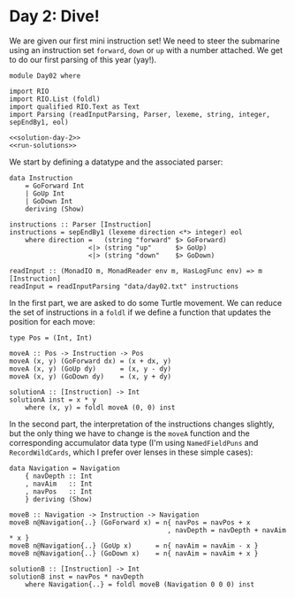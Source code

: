# Day 2: Dive!
We are given our first mini instruction set! We need to steer the submarine using an instruction set `forward`, `down` or `up` with a number attached. We get to do our first parsing of this year (yay!).

``` {.haskell file=app/Day02.hs}
module Day02 where

import RIO
import RIO.List (foldl)
import qualified RIO.Text as Text
import Parsing (readInputParsing, Parser, lexeme, string, integer, sepEndBy1, eol)

<<solution-day-2>>
<<run-solutions>>
```

We start by defining a datatype and the associated parser:

``` {.haskell #solution-day-2}
data Instruction
    = GoForward Int
    | GoUp Int
    | GoDown Int
    deriving (Show)

instructions :: Parser [Instruction]
instructions = sepEndBy1 (lexeme direction <*> integer) eol
    where direction =   (string "forward" $> GoForward)
                    <|> (string "up"      $> GoUp)
                    <|> (string "down"    $> GoDown)

readInput :: (MonadIO m, MonadReader env m, HasLogFunc env) => m [Instruction]
readInput = readInputParsing "data/day02.txt" instructions
```

In the first part, we are asked to do some Turtle movement. We can reduce the set of instructions in a `foldl` if we define a function that updates the position for each move:

``` {.haskell #solution-day-2}
type Pos = (Int, Int)

moveA :: Pos -> Instruction -> Pos
moveA (x, y) (GoForward dx) = (x + dx, y)
moveA (x, y) (GoUp dy)      = (x, y - dy)
moveA (x, y) (GoDown dy)    = (x, y + dy)

solutionA :: [Instruction] -> Int
solutionA inst = x * y
    where (x, y) = foldl moveA (0, 0) inst
```

In the second part, the interpretation of the instructions changes slightly, but the only thing we have to change is the `moveA` function and the corresponding accumulator data type (I'm using `NamedFieldPuns` and `RecordWildCards`, which I prefer over lenses in these simple cases):

``` {.haskell #solution-day-2}
data Navigation = Navigation
    { navDepth :: Int
    , navAim   :: Int
    , navPos   :: Int
    } deriving (Show)

moveB :: Navigation -> Instruction -> Navigation
moveB n@Navigation{..} (GoForward x) = n{ navPos = navPos + x
                                        , navDepth = navDepth + navAim * x }
moveB n@Navigation{..} (GoUp x)      = n{ navAim = navAim - x }
moveB n@Navigation{..} (GoDown x)    = n{ navAim = navAim + x }

solutionB :: [Instruction] -> Int
solutionB inst = navPos * navDepth
    where Navigation{..} = foldl moveB (Navigation 0 0 0) inst
```

